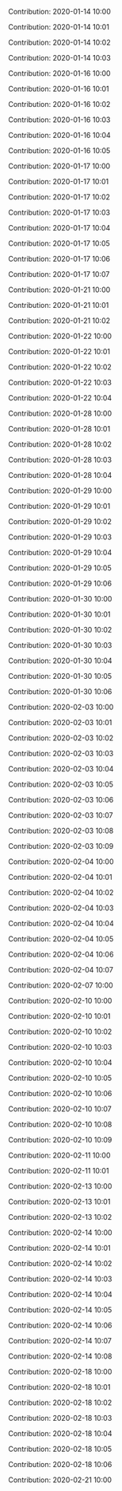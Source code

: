 Contribution: 2020-01-14 10:00

Contribution: 2020-01-14 10:01

Contribution: 2020-01-14 10:02

Contribution: 2020-01-14 10:03

Contribution: 2020-01-16 10:00

Contribution: 2020-01-16 10:01

Contribution: 2020-01-16 10:02

Contribution: 2020-01-16 10:03

Contribution: 2020-01-16 10:04

Contribution: 2020-01-16 10:05

Contribution: 2020-01-17 10:00

Contribution: 2020-01-17 10:01

Contribution: 2020-01-17 10:02

Contribution: 2020-01-17 10:03

Contribution: 2020-01-17 10:04

Contribution: 2020-01-17 10:05

Contribution: 2020-01-17 10:06

Contribution: 2020-01-17 10:07

Contribution: 2020-01-21 10:00

Contribution: 2020-01-21 10:01

Contribution: 2020-01-21 10:02

Contribution: 2020-01-22 10:00

Contribution: 2020-01-22 10:01

Contribution: 2020-01-22 10:02

Contribution: 2020-01-22 10:03

Contribution: 2020-01-22 10:04

Contribution: 2020-01-28 10:00

Contribution: 2020-01-28 10:01

Contribution: 2020-01-28 10:02

Contribution: 2020-01-28 10:03

Contribution: 2020-01-28 10:04

Contribution: 2020-01-29 10:00

Contribution: 2020-01-29 10:01

Contribution: 2020-01-29 10:02

Contribution: 2020-01-29 10:03

Contribution: 2020-01-29 10:04

Contribution: 2020-01-29 10:05

Contribution: 2020-01-29 10:06

Contribution: 2020-01-30 10:00

Contribution: 2020-01-30 10:01

Contribution: 2020-01-30 10:02

Contribution: 2020-01-30 10:03

Contribution: 2020-01-30 10:04

Contribution: 2020-01-30 10:05

Contribution: 2020-01-30 10:06

Contribution: 2020-02-03 10:00

Contribution: 2020-02-03 10:01

Contribution: 2020-02-03 10:02

Contribution: 2020-02-03 10:03

Contribution: 2020-02-03 10:04

Contribution: 2020-02-03 10:05

Contribution: 2020-02-03 10:06

Contribution: 2020-02-03 10:07

Contribution: 2020-02-03 10:08

Contribution: 2020-02-03 10:09

Contribution: 2020-02-04 10:00

Contribution: 2020-02-04 10:01

Contribution: 2020-02-04 10:02

Contribution: 2020-02-04 10:03

Contribution: 2020-02-04 10:04

Contribution: 2020-02-04 10:05

Contribution: 2020-02-04 10:06

Contribution: 2020-02-04 10:07

Contribution: 2020-02-07 10:00

Contribution: 2020-02-10 10:00

Contribution: 2020-02-10 10:01

Contribution: 2020-02-10 10:02

Contribution: 2020-02-10 10:03

Contribution: 2020-02-10 10:04

Contribution: 2020-02-10 10:05

Contribution: 2020-02-10 10:06

Contribution: 2020-02-10 10:07

Contribution: 2020-02-10 10:08

Contribution: 2020-02-10 10:09

Contribution: 2020-02-11 10:00

Contribution: 2020-02-11 10:01

Contribution: 2020-02-13 10:00

Contribution: 2020-02-13 10:01

Contribution: 2020-02-13 10:02

Contribution: 2020-02-14 10:00

Contribution: 2020-02-14 10:01

Contribution: 2020-02-14 10:02

Contribution: 2020-02-14 10:03

Contribution: 2020-02-14 10:04

Contribution: 2020-02-14 10:05

Contribution: 2020-02-14 10:06

Contribution: 2020-02-14 10:07

Contribution: 2020-02-14 10:08

Contribution: 2020-02-18 10:00

Contribution: 2020-02-18 10:01

Contribution: 2020-02-18 10:02

Contribution: 2020-02-18 10:03

Contribution: 2020-02-18 10:04

Contribution: 2020-02-18 10:05

Contribution: 2020-02-18 10:06

Contribution: 2020-02-21 10:00

